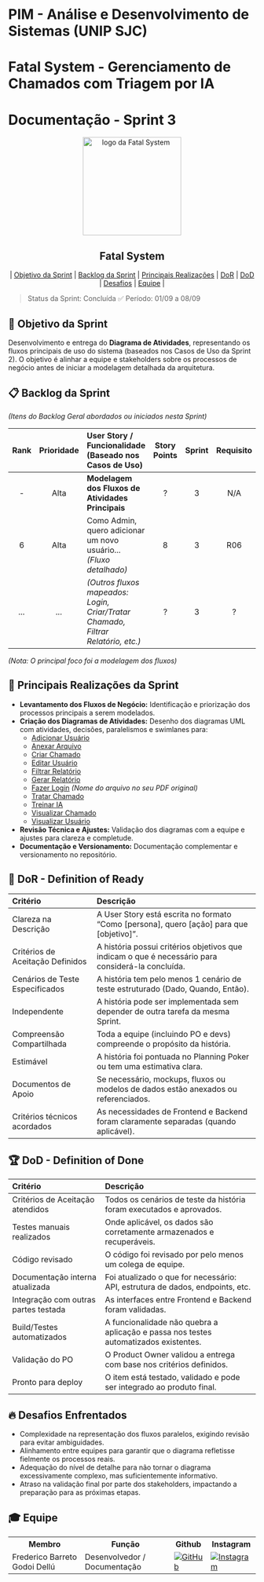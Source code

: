 # PIM - Análise e Desenvolvimento de Sistemas (UNIP SJC)

# Fatal System - Gerenciamento de Chamados com Triagem por IA

# Documentação - Sprint 3

<p align="center">
     <img src="../img/Fatal_System_Logo_FINAL.png" alt="logo da Fatal System" width="200">
     <h2 align="center"> Fatal System</h2>
</p>

<p align="center">
 | <a href="#objetivo">Objetivo da Sprint</a> |
 <a href="#backlog-sprint">Backlog da Sprint</a> |
 <a href="#realizacoes">Principais Realizações</a> |
 <a href="#dor">DoR</a> |
 <a href="#dod">DoD</a> |
 <a href="#desafios">Desafios</a> |
 <a href="#equipe">Equipe</a> |
</p>

> Status da Sprint: Concluída ✅
> Período: 01/09 a 08/09

## 🏅 Objetivo da Sprint <a id="objetivo"></a>

Desenvolvimento e entrega do **Diagrama de Atividades**, representando os fluxos principais de uso do sistema (baseados nos Casos de Uso da Sprint 2). O objetivo é alinhar a equipe e stakeholders sobre os processos de negócio antes de iniciar a modelagem detalhada da arquitetura.

## 📋 Backlog da Sprint <a id="backlog-sprint"></a>

*(Itens do Backlog Geral abordados ou iniciados nesta Sprint)*

| Rank | Prioridade | User Story / Funcionalidade (Baseado nos Casos de Uso)                                                                                             | Story Points | Sprint | Requisito | Status |
| :--: | :--------: | :--------------------------------------------------------------------------------------------------------------------------------------------------- | :----------: | :----: | :-------: | :----: |
|  -   |    Alta    | **Modelagem dos Fluxos de Atividades Principais** |      ?       |    3   |    N/A    |   ✅   |
|  6   |    Alta    | Como Admin, quero adicionar um novo usuário... *(Fluxo detalhado)* |      8       |    3   |    R06    |   ✅   |
|  *...*| *...* | *(Outros fluxos mapeados: Login, Criar/Tratar Chamado, Filtrar Relatório, etc.)* |      ?       |    3   |     ?     |   ✅   |

*(Nota: O principal foco foi a modelagem dos fluxos)*

## 🚀 Principais Realizações da Sprint <a id="realizacoes"></a>

* **Levantamento dos Fluxos de Negócio:** Identificação e priorização dos processos principais a serem modelados.
* **Criação dos Diagramas de Atividades:** Desenho dos diagramas UML com atividades, decisões, paralelismos e swimlanes para:
    * [Adicionar Usuário](../../Diagramas/5_Gerenciamento_de_Usuarios/Adicionar_Usuario_Atividade.png)
    * [Anexar Arquivo](../../Diagramas/4_Gerenciamento_de_Chamados/Arquivo_Atividade.png)
    * [Criar Chamado](../../Diagramas/4_Gerenciamento_de_Chamados/Criar_Chamado_Atividade.png)
    * [Editar Usuário](../../Diagramas/5_Gerenciamento_de_Usuarios/Editar_Usuario_Atividade.png)
    * [Filtrar Relatório](../../Diagramas/7_Gerenciamento_de_Relatórios/Filtrar_Relatorio_Atividade.png)
    * [Gerar Relatório](../../Diagramas/7_Gerenciamento_de_Relatórios/Gerar_Relatorio_Atividade.png)
    * [Fazer Login](../../Diagramas/3_Gestao_de_Acesso/fazerLoginAti.png) *(Nome do arquivo no seu PDF original)*
    * [Tratar Chamado](../../Diagramas/4_Gerenciamento_de_Chamados/Tratar_Chamado_Atividade.png)
    * [Treinar IA](../../Diagramas/6_Gerenciamento_de_IA/TreinarIA_Atividade.png)
    * [Visualizar Chamado](../../Diagramas/4_Gerenciamento_de_Chamados/Visualizar_Chamado_Atividade.png)
    * [Visualizar Usuário](../../Diagramas/5_Gerenciamento_de_Usuarios/Visualizar_Usuario_Atividade.png)
* **Revisão Técnica e Ajustes:** Validação dos diagramas com a equipe e ajustes para clareza e completude.
* **Documentação e Versionamento:** Documentação complementar e versionamento no repositório.

## 🏃‍ DoR - Definition of Ready <a id="dor"></a>

| Critério                        | Descrição                                                                                          |
| :------------------------------ | :------------------------------------------------------------------------------------------------- |
| Clareza na Descrição            | A User Story está escrita no formato “Como [persona], quero [ação] para que [objetivo]”.             |
| Critérios de Aceitação Definidos| A história possui critérios objetivos que indicam o que é necessário para considerá-la concluída.  |
| Cenários de Teste Especificados | A história tem pelo menos 1 cenário de teste estruturado (Dado, Quando, Então).                     |
| Independente                    | A história pode ser implementada sem depender de outra tarefa da mesma Sprint.                      |
| Compreensão Compartilhada       | Toda a equipe (incluindo PO e devs) compreende o propósito da história.                             |
| Estimável                       | A história foi pontuada no Planning Poker ou tem uma estimativa clara.                              |
| Documentos de Apoio             | Se necessário, mockups, fluxos ou modelos de dados estão anexados ou referenciados.                 |
| Critérios técnicos acordados    | As necessidades de Frontend e Backend foram claramente separadas (quando aplicável).                 |

## 🏆 DoD - Definition of Done <a id="dod"></a>

| Critério                          | Descrição                                                                                    |
| :-------------------------------- | :------------------------------------------------------------------------------------------- |
| Critérios de Aceitação atendidos  | Todos os cenários de teste da história foram executados e aprovados.                           |
| Testes manuais realizados         | Onde aplicável, os dados são corretamente armazenados e recuperáveis.                          |
| Código revisado                   | O código foi revisado por pelo menos um colega de equipe.                                    |
| Documentação interna atualizada   | Foi atualizado o que for necessário: API, estrutura de dados, endpoints, etc.                 |
| Integração com outras partes testada| As interfaces entre Frontend e Backend foram validadas.                                      |
| Build/Testes automatizados        | A funcionalidade não quebra a aplicação e passa nos testes automatizados existentes.          |
| Validação do PO                   | O Product Owner validou a entrega com base nos critérios definidos.                             |
| Pronto para deploy                | O item está testado, validado e pode ser integrado ao produto final.                            |

## 🔥 Desafios Enfrentados <a id="desafios"></a>

* Complexidade na representação dos fluxos paralelos, exigindo revisão para evitar ambiguidades.
* Alinhamento entre equipes para garantir que o diagrama refletisse fielmente os processos reais.
* Adequação do nível de detalhe para não tornar o diagrama excessivamente complexo, mas suficientemente informativo.
* Atraso na validação final por parte dos stakeholders, impactando a preparação para as próximas etapas.

## 🎓 Equipe <a id="equipe"></a>

<div align="center">
 <table>
   <tr>
     <th>Membro</th>
     <th>Função</th>
     <th>Github</th>
     <th>Instagram</th>
   </tr>
   <tr>
     <td>Frederico Barreto Godoi Dellú</td>
     <td>Desenvolvedor / Documentação</td>
     <td><a href="https://github.com/Fredeavatar"><img src="https://img.shields.io/badge/GitHub-100000?style=for-the-badge&logo=github&logoColor=white" alt="GitHub"></a></td>
     <td><a href="https://www.instagram.com/fredericodellu_?igsh=MXcwa3d0djQzZzZ5MQ=="><img src="https://img.shields.io/badge/Instagram-E4405F?style=for-the-badge&logo=instagram&logoColor=white" alt="Instagram"></a></td>
   </tr>
   </table>
</div>
